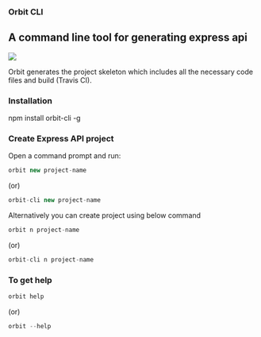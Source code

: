 ### Orbit CLI
## A command line tool for generating express api

<div>
    <img src="https://travis-ci.org/Mujib517/orbit-cli.svg?branch=master"/>
</div>

Orbit generates the project skeleton which includes all the necessary code files and build (Travis CI).

### Installation
npm install orbit-cli -g

### Create Express API project
Open a command prompt and run:

```javascript
orbit new project-name 
```
(or)

```javascript
orbit-cli new project-name
```

Alternatively you can create project using below command

```javascript
orbit n project-name 
```
 (or)

```javascript
orbit-cli n project-name
```
### To get help

```javascript
orbit help
```
 (or)

```javascript
orbit --help
```
